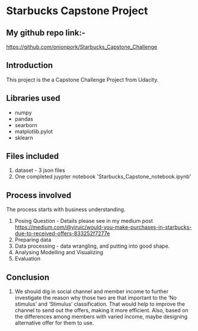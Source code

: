 # Starbucks Capstone Project
## My github repo link:-
https://github.com/onionpork/Starbucks_Capstone_Challenge


## Introduction
This project is the a Capstone Challenge Project from Udacity. 


## Libraries used
- numpy
- pandas
- searborn
- matplotlib.pylot
- sklearn


## Files included
1. dataset - 3 json files
2. One completed juypter notebook 'Starbucks_Capstone_notebook.ipynb'


## Process involved
The process starts with business understanding. 
1. Posing Question - Details please see in my medium post
https://medium.com/@yiruic/would-you-make-purchases-in-starbucks-due-to-received-offers-833252f7277e
2. Preparing data 
3. Data processing - data wrangling, and putting into good shape.
4. Analysing Modelling and Visualizing
5. Evaluation

## Conclusion
1. We should dig in social channel and member income to further investigate the reason why those two are that important to the ‘No stimulus’ and ‘Stimulus’ classification. That would help to improve the channel to send out the offers, making it more efficient. Also, based on the differences among members with varied income, maybe designing alternative offer for them to use.
